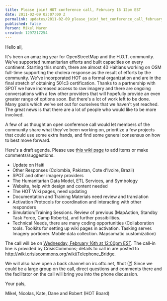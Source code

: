 ```yaml
---
title: Please join! HOT conference call, February 16 12pm EST
date: 2011-02-09 02:07:00 Z
permalink: updates/2011-02-09_please_join!_hot_conference_call_february_16_12pm_est
published: false
Person: Mikel Maron
created: 1297217254
---
```


<p>Hello all,</p><p>It's been an amazing year for OpenStreetMap and the H.O.T. community. We've supported humanitarian efforts and built capacities on every continent. Starting this month, there are almost 40 Haitians working on OSM full-time supporting the cholera response as the result of efforts by the community. We've incorporated HOT as a formal organization and are in the final stretch of obtaining 501c3 certification. Thanks to a partnership with SPOT we have increased access to raw imagery and there are ongoing conversations with a few other providers that will hopefully provide an even greater range of options soon. But there's a lot of work left to be done. Many goals which we've set out for ourselves that we haven't yet reached. The great news is that there are a lot of people who would like to be more involved.</p><p>A few of us thought an open conference call would let members of the community share what they've been working on, prioritize a few projects that could use some extra hands, and find some general consensus on how to best move forward.</p><p>Here's a draft agenda. Please use <a href="http://wiki.openstreetmap.org/w/index.php?title=Humanitarian_OSM_Team/February2011ConfCall">this wiki page</a> to add items or make comments/suggestions.</p><ul><li>Update on Haiti</li><li>Other Responses (Colombia, Pakistan, Cote d'Ivoire, Brazil)</li><li>SPOT and other imagery providers</li><li>The Humanitarian Data Model, ETL Services, and Symbology</li><li>Website, help with design and content needed</li><li>The HOT Wiki pages, need updating</li><li>Documentation and Training Materials need review and translation</li><li>Activation Protocols for coordination and interacting with other responders</li><li>Simulation/Training Sessions. Review of previous (MapAction, Standby Task Force, Camp Roberts), and further possibilities.</li><li>Technical Needs, there are many coding opportunities (Collaboration tools. Toolkits for setting up wiki pages in activation. Tasking server. Imagery portioner. Mobile data collection. Mapsomatic customization)</li></ul><p>The call will be on <a title="See times around the world" href="http://www.timeanddate.com/worldclock/fixedtime.html?day=16&amp;month=2&amp;year=2011&amp;hour=12&amp;min=0&amp;sec=0&amp;p1=709">Wednesday, February 16th at 12:00pm EST</a>. The call-in line is provided by CrisisCommons; details to call in are posted to <a href="http://wiki.crisiscommons.org/wiki/Telephone_Bridge">http://wiki.crisiscommons.org/wiki/Telephone_Bridge</a>.</p><p>We will also have open a back channel on irc.oftc.net, #hot (<a title="about IRC" href="http://wiki.openstreetmap.org/wiki/IRC#IRC">?</a>) Since we could be a large group on the call, direct questions and comments there and the facilitator on the call will bring you into the phone discussion.</p><p>Your pals,</p><p>Mikel, Nicolas, Kate, Dane and Robert (HOT Board)</p>
